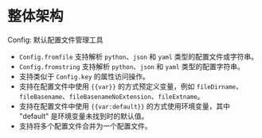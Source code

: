 # 整体架构

Config: 默认配置文件管理工具

- `Config.fromfile` 支持解析 `python`、`json` 和 `yaml` 类型的配置文件或字符串。
- `Config.fromstring` 支持解析 `python`、`json` 和 `yaml` 类型的配置字符串。
- 支持类似于 `Config.key` 的属性访问操作。
- 支持在配置文件中使用 `{{var}}` 的方式预定义变量，例如 `fileDirname`、`fileBasename`、`fileBasenameNoExtension`、`fileExtname`。
- 支持在配置文件中使用 `{{var:default}}` 的方式使用环境变量，其中 "default" 是环境变量未找到时的默认值。
- 支持将多个配置文件合并为一个配置文件。
